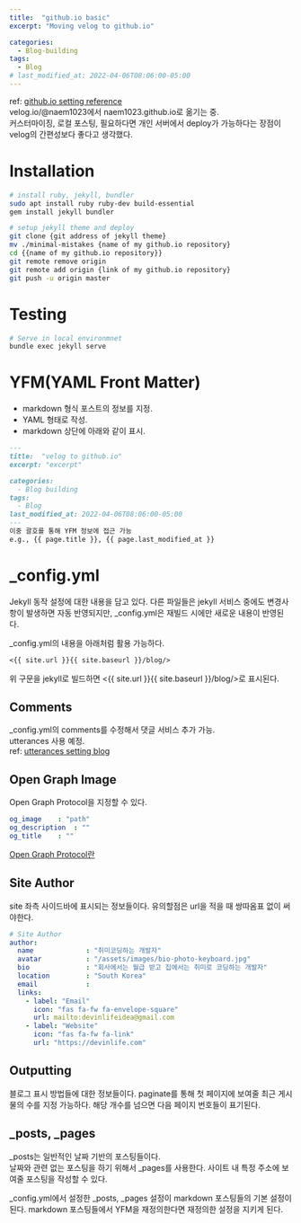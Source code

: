 ```yaml
---
title:  "github.io basic"
excerpt: "Moving velog to github.io"

categories:
  - Blog-building
tags:
  - Blog
# last_modified_at: 2022-04-06T08:06:00-05:00
---
```


ref: [github.io setting reference](https://devinlife.com/howto/)  
velog.io/@naem1023에서 naem1023.github.io로 옮기는 중.  
커스터마이징, 로컬 포스팅, 필요하다면 개인 서버에서 deploy가 가능하다는 장점이 velog의 간편성보다 좋다고 생각했다.

# Installation
```sh
# install ruby, jekyll, bundler
sudo apt install ruby ruby-dev build-essential
gem install jekyll bundler

# setup jekyll theme and deploy
git clone {git address of jekyll theme}
mv ./minimal-mistakes {name of my github.io repository}
cd {{name of my github.io repository}}
git remote remove origin
git remote add origin {link of my github.io repository}
git push -u origin master
```
# Testing
```sh
# Serve in local environmnet
bundle exec jekyll serve
```

# YFM(YAML Front Matter)
- markdown 형식 포스트의 정보를 지정.
- YAML 형태로 작성.
- markdown 상단에 아래와 같이 표시.  

```md
---
title:  "velog to github.io"
excerpt: "excerpt"

categories:
  - Blog building
tags:
  - Blog
last_modified_at: 2022-04-06T08:06:00-05:00
---
이중 괄호를 통해 YFM 정보에 접근 가능
e.g., {{ page.title }}, {{ page.last_modified_at }}  
```  

# _config.yml
Jekyll 동작 설정에 대한 내용을 담고 있다. 다른 파일들은 jekyll 서비스 중에도 변경사항이 발생하면 자동 반영되지만, _config.yml은 재빌드 시에만 새로운 내용이 반영된다.

_config.yml의 내용을 아래처럼 활용 가능하다.
```md
<{{ site.url }}{{ site.baseurl }}/blog/>
```
위 구문을 jekyll로 빌드하면 <{{ site.url }}{{ site.baseurl }}/blog/>로 표시된다.

## Comments
_config.yml의 comments를 수정해서 댓글 서비스 추가 가능.  
utterances 사용 예정.  
ref: [utterances setting blog](https://ansohxxn.github.io/blog/utterances/)

## Open Graph Image
Open Graph Protocol을 지정할 수 있다. 
```yaml
og_image    : "path"
og_description  : ""
og_title    : ""
```
[Open Graph Protocol란]({{site.url}}{{site.baseurl}}/blog-building/Open-Graph-Protocol/)

## Site Author
site 좌측 사이드바에 표시되는 정보들이다. 유의할점은 url을 적을 때 쌍따옴표 없이 써야한다.
```yaml
# Site Author
author:
  name             : "취미코딩하는 개발자"
  avatar           : "/assets/images/bio-photo-keyboard.jpg"
  bio              : "회사에서는 월급 받고 집에서는 취미로 코딩하는 개발자"
  location         : "South Korea"
  email            :
  links:
    - label: "Email"
      icon: "fas fa-fw fa-envelope-square"
      url: mailto:devinlifeidea@gmail.com
    - label: "Website"
      icon: "fas fa-fw fa-link"
      url: "https://devinlife.com"
```

## Outputting
블로그 표시 방법들에 대한 정보들이다. paginate를 통해 첫 페이지에 보여줄 최근 게시물의 수를 지정 가능하다. 해당 개수를 넘으면 다음 페이지 번호들이 표기된다. 

## _posts, _pages
_posts는 일반적인 날짜 기반의 포스팅들이다.  
날짜와 관련 없는 포스팅을 하기 위해서 _pages를 사용한다. 사이트 내 특정 주소에 보여줄 포스팅을 작성할 수 있다. 

_config.yml에서 설정한 _posts, _pages 설정이 markdown 포스팅들의 기본 설정이 된다. markdown 포스팅들에서 YFM을 재정의한다면 재정의한 설정을 지키게 된다.
